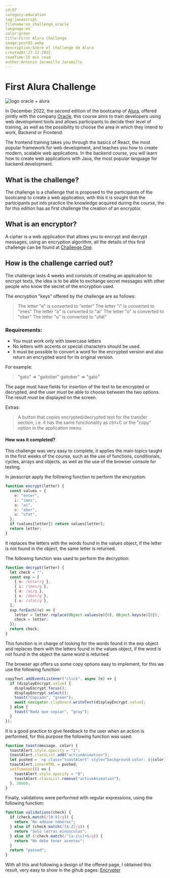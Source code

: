 ```yaml
---
id:07
category:education
tag:javascript
filename:en_challenge_oracle
language:en
color:green
title:First Alura Challenge
image:post02.webp
description:Sobre el challenge de Alura
createdAt:27-12-2022
readTime:15 min read
author:Antonio Jaramillo Jaramillo
---
```

# First Alura Challenge
![logo oracle + alura](https://backendblog.fly.dev/api/v2/images/articles/post02.webp)

In December 2022, the second edition of the bootcamp of [Alura](https://app.aluracursos.com), offered jointly with the company [Oracle](www.oracle.com), this course aims to train developers using web development tools and allows participants to decide their level of training, as well as the possibility to choose the area in which they intend to work, Backend or Frontend.

The frontend training takes you through the basics of React, the most popular framework for web development, and teaches you how to create modern, scalable web applications. In the backend course, you will learn how to create web applications with Java, the most popular language for backend development.

## What is the challenge?
The challenge is a challenge that is proposed to the participants of the bootcamp to create a web application, with this it is sought that the participants put into practice the knowledge acquired during the course, the for this edition has as first challenge the creation of an encryptor.

## What is an encryptor?
A cipher is a web application that allows you to encrypt and decrypt messages, using an encryption algorithm, all the details of this first challenge can be found at [Challenge One](https://www.aluracursos.com/challenges/challenge-one-logica/sprint01-construye-un-encriptador-texto-con-javascript).

## How is the challenge carried out?
The challenge lasts 4 weeks and consists of creating an application to encrypt texts, the idea is to be able to exchange secret messages with other people who know the secret of the encryption used.

The encryption "keys" offered by the challenge are as follows:

> The letter "e" is converted to "enter"
> The letter "i" is converted to "imes"
> The letter "a" is converted to "ai"
> The letter "o" is converted to "ober"
> The letter "u" is converted to "ufat"


### Requirements:

- You must work only with lowercase letters
- No letters with accents or special characters should be used.
- It must be possible to convert a word for the encrypted version and also return an encrypted word for its original version.

For example:
> "gato" => "gaitober"
> gaitober" => "gato"

The page must have fields for
insertion of the text to be encrypted or decrypted, and the user must be able to choose between the two options.
The result must be displayed on the screen.

Extras:
> A button that copies encrypted/decrypted text for the transfer section, i.e. it has the same functionality as ctrl+C or the "copy" option in the application menu.

#### How was it completed?
This challenge was very easy to complete, it applies the main topics taught in the first weeks of the course, such as the use of functions, conditionals, cycles, arrays and objects, as well as the use of the browser console for testing.

In javascript apply the following function to perform the encryption:

```javascript
function encrypt(letter) {
  const values = {
    e: "enter",
    i: "imes",
    a: "ai",
    o: "ober",
    u: "ufat",
  };
  if (values[letter]) return values[letter];
  return letter;
}
```
It replaces the letters with the words found in the values object, if the letter is not found in the object, the same letter is returned.

The following function was used to perform the decryption:


```javascript
function decrypt(letter) {
  let check = "";
  const exp = [
    { e: /enter/g },
    { i: /imes/g },
    { a: /ai/g },
    { o: /ober/g },
    { u: /ufat/g },
  ];
  exp.forEach((e) => {
    letter = letter.replace(Object.values(e)[0], Object.keys(e)[0]);
    check = letter;
  });
  return check;
}
```
This function is in charge of looking for the words found in the exp object and replaces them with the letters found in the values object, if the word is not found in the object the same word is returned.

The browser api offers us some copy options easy to implement, for this we use the following function:

```javascript
copyText.addEventListener("click", async (e) => {
  if (displayEncrypt.value) {
    displayEncrypt.focus();
    displayEncrypt.select();
    toast("Copiado", "green");
    await navigator.clipboard.writeText(displayEncrypt.value);
  } else {
    toast("Nada que copiar", "gray");
  }
});
```

It is a good practice to give feedback to the user when an action is performed, for this purpose the following function was used:

```javascript
function toast(message, color) {
  toastAlert.style.opacity = "1";
  toastAlert.classList.add("activeAnimation");
  let pushed = `<p class="toastAlert" style="background-color: ${color};">${message}</p>`;
  toastAlert.innerHTML = pushed;
  setTimeout(() => {
    toastAlert.style.opacity = "0";
    toastAlert.classList.remove("activeAnimation");
  }, 3000);
}
```
Finally, validations were performed with regular expressions, using the following function:

```javascript
function validations(check) {
  if (check.match(/[0-9]/g)) {
    return "No admine números";
  } else if (check.match(/[A-Z]/g)) {
    return "Solo letras minúsculas";
  } else if (!check.match(/^[a-z\s]+$/g)) {
    return "No debe tener acentos";
  }
  return "passed";
}
```

With all this and following a design of the offered page, I obtained this result, very easy to show in the gihub pages: [Encrypter](https://drako9159.github.io/encryptorByDrako/)